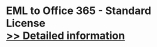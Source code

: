 # EML to Office 365 - Standard License<br />[>> Detailed information](https://secure.shareit.com/shareit/product.html?productid=300984985&affiliateid=200057808)